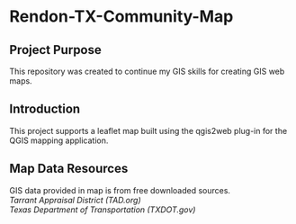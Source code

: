 # Rendon-TX-Community-Map

## Project Purpose
This repository was created to continue my GIS skills for creating GIS web maps.

## Introduction
This project supports a leaflet map built using the qgis2web plug-in for the QGIS mapping application.  

## Map Data Resources
GIS data provided in map is from free downloaded sources.\
	*Tarrant Appraisal District (TAD.org)*\
	*Texas Department of Transportation (TXDOT.gov)*
